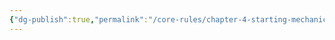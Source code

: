 ```yaml
---
{"dg-publish":true,"permalink":"/core-rules/chapter-4-starting-mechanics/condition-list/wip-hidden/"}
---
```


